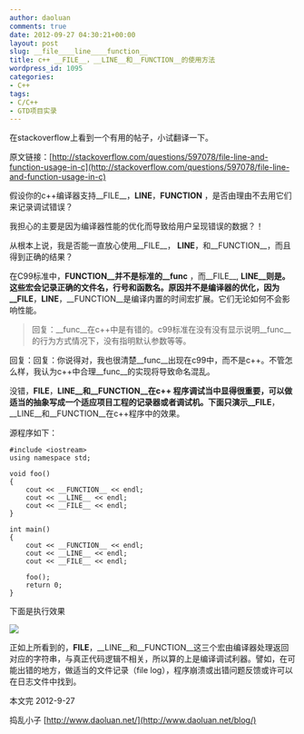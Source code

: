 ```yaml
---
author: daoluan
comments: true
date: 2012-09-27 04:30:21+00:00
layout: post
slug: __file____line____function__
title: c++ __FILE__，__LINE__和__FUNCTION__的使用方法
wordpress_id: 1095
categories:
- C++
tags:
- C/C++
- GTD项目实录
---
```


在stackoverflow上看到一个有用的帖子，小试翻译一下。

原文链接：[http://stackoverflow.com/questions/597078/file-line-and-function-usage-in-c](http://stackoverflow.com/questions/597078/file-line-and-function-usage-in-c)

假设你的c++编译器支持__FILE__，__LINE__，__FUNCTION__ ，是否由理由不去用它们来记录调试错误？

我担心的主要是因为编译器性能的优化而导致给用户呈现错误的数据？！

从根本上说，我是否能一直放心使用__FILE__， __LINE__，和__FUNCTION__，而且得到正确的结果？

在C99标准中，__FUNCTION__并不是标准的__func__ ，而__FILE__, __LINE__则是。
这些宏会记录正确的文件名，行号和函数名。原因并不是编译器的优化，因为__FILE__，__LINE__，__FUNCTION__是编译内置的时间宏扩展。它们无论如何不会影响性能。

<!-- more -->


> 回复：__func__在c++中是有错的。c99标准在没有没有显示说明__func__的行为方式情况下，没有指明默认参数等等。

回复：回复：你说得对，我也很清楚__func__出现在c99中，而不是c++。不管怎么样，我认为c++中合理__func__的实现将导致命名混乱。


没错，__FILE__，__LINE__和__FUNCTION__在c++ 程序调试当中显得很重要，可以做适当的抽象写成一个适应项目工程的记录器或者调试机。下面只演示__FILE__，__LINE__和__FUNCTION__在c++程序中的效果。

源程序如下：

    
    #include <iostream>
    using namespace std;
    
    void foo()
    {
    	cout << __FUNCTION__ << endl;
    	cout << __LINE__ << endl;
    	cout << __FILE__ << endl;
    }
    
    int main()
    {
    	cout << __FUNCTION__ << endl;
    	cout << __LINE__ << endl;
    	cout << __FILE__ << endl;
    
    	foo();
    	return 0;
    }


下面是执行效果

[![](http://daoluan.net/blog/wp-content/uploads/2012/09/c++___FILE_____LINE__and__FUNCTION__.jpg)](http://daoluan.net/blog/archives/1095/c___file_____line__and__function__)

正如上所看到的，__FILE__，__LINE__和__FUNCTION__这三个宏由编译器处理返回对应的字符串，与真正代码逻辑不相关，所以算的上是编译调试利器。譬如，在可能出错的地方，做适当的文件记录（file log），程序崩溃或出错问题反馈或许可以在日志文件中找到。

本文完 2012-9-27

捣乱小子 [http://www.daoluan.net/](http://www.daoluan.net/blog/)
